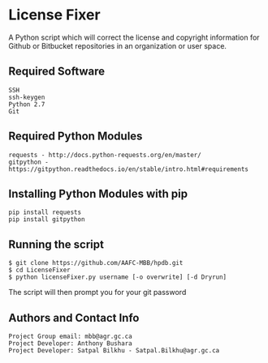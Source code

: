 # License Fixer 

A Python script which will correct the license and copyright information for Github or Bitbucket repositories in an organization or user space.

Required Software
-----------------
	SSH
	ssh-keygen
	Python 2.7
	Git
	
Required Python Modules
-----------------------
	
	requests - http://docs.python-requests.org/en/master/
	gitpython - https://gitpython.readthedocs.io/en/stable/intro.html#requirements
	
Installing Python Modules with pip
----------------------------------
	
	pip install requests
	pip install gitpython
	
Running the script
----------------------

    $ git clone https://github.com/AAFC-MBB/hpdb.git
    $ cd LicenseFixer
    $ python licenseFixer.py username [-o overwrite] [-d Dryrun]
    
The script will then prompt you for your git password
	



	
Authors and Contact Info
------------------------
	
	Project Group email: mbb@agr.gc.ca
	Project Developer: Anthony Bushara
    Project Developer: Satpal Bilkhu - Satpal.Bilkhu@agr.gc.ca

